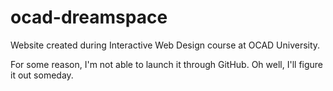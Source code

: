 # ocad-dreamspace
Website created during Interactive Web Design course at OCAD University.

For some reason, I'm not able to launch it through GitHub. Oh well, I'll figure it out someday.
